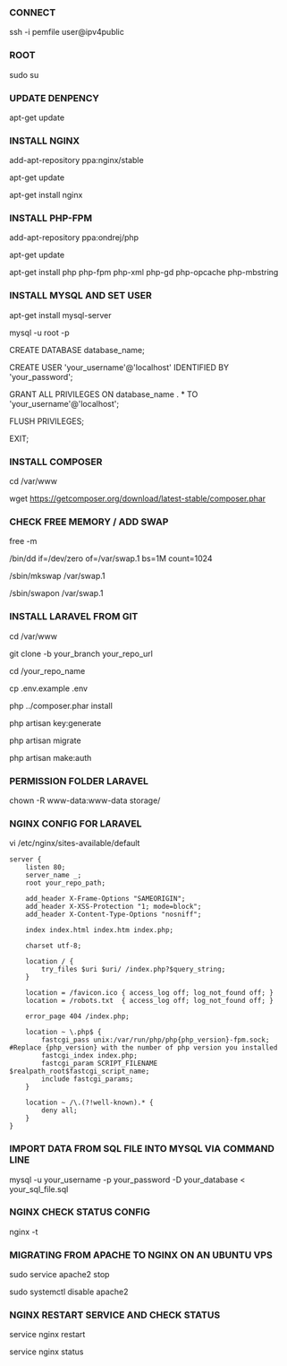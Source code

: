 
### CONNECT
ssh -i pemfile user@ipv4public

### ROOT
sudo su

### UPDATE DENPENCY
apt-get update

### INSTALL NGINX
add-apt-repository ppa:nginx/stable

apt-get update

apt-get install nginx

### INSTALL PHP-FPM
add-apt-repository ppa:ondrej/php

apt-get update

apt-get install php php-fpm php-xml php-gd php-opcache php-mbstring

### INSTALL MYSQL AND SET USER
apt-get install mysql-server

mysql -u root -p

CREATE DATABASE database_name;

CREATE USER 'your_username'@'localhost' IDENTIFIED BY 'your_password';

GRANT ALL PRIVILEGES ON database_name . * TO 'your_username'@'localhost';

FLUSH PRIVILEGES;

EXIT;

### INSTALL COMPOSER
cd /var/www

wget https://getcomposer.org/download/latest-stable/composer.phar

### CHECK FREE MEMORY / ADD SWAP
free -m

/bin/dd if=/dev/zero of=/var/swap.1 bs=1M count=1024

/sbin/mkswap /var/swap.1

/sbin/swapon /var/swap.1


### INSTALL LARAVEL FROM GIT
cd /var/www

git clone -b your_branch your_repo_url

cd /your_repo_name

cp .env.example .env

php ../composer.phar install

php artisan key:generate

php artisan migrate

php artisan make:auth

### PERMISSION FOLDER LARAVEL
chown -R www-data:www-data storage/

### NGINX CONFIG FOR LARAVEL
vi /etc/nginx/sites-available/default

```
server {
    listen 80;
    server_name _;
    root your_repo_path;

    add_header X-Frame-Options "SAMEORIGIN";
    add_header X-XSS-Protection "1; mode=block";
    add_header X-Content-Type-Options "nosniff";

    index index.html index.htm index.php;

    charset utf-8;

    location / {
        try_files $uri $uri/ /index.php?$query_string;
    }

    location = /favicon.ico { access_log off; log_not_found off; }
    location = /robots.txt  { access_log off; log_not_found off; }

    error_page 404 /index.php;

    location ~ \.php$ {
        fastcgi_pass unix:/var/run/php/php{php_version}-fpm.sock; #Replace {php_version} with the number of php version you installed
        fastcgi_index index.php;
        fastcgi_param SCRIPT_FILENAME $realpath_root$fastcgi_script_name;
        include fastcgi_params;
    }

    location ~ /\.(?!well-known).* {
        deny all;
    }
}
```

### IMPORT DATA FROM SQL FILE INTO MYSQL VIA COMMAND LINE
mysql -u your_username -p your_password -D your_database < your_sql_file.sql

### NGINX CHECK STATUS CONFIG
nginx -t


### MIGRATING FROM APACHE TO NGINX ON AN UBUNTU VPS
sudo service apache2 stop

sudo systemctl disable apache2


### NGINX RESTART SERVICE AND CHECK STATUS
service nginx restart

service nginx status
